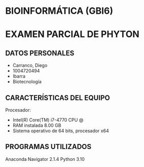 # BIOINFORMÁTICA (GBI6)

# EXAMEN PARCIAL DE PHYTON
## DATOS PERSONALES
- Carranco, Diego
- 1004720494
- Ibarra
- Biotecnología

## CARACTERÍSTICAS DEL EQUIPO
 Procesador: 
- Intel(R) Core(TM) i7-4770 CPU @
- RAM instalada 8.00 GB
- Sistema operativo de 64 bits, procesador x64

## PROGRAMAS UTILIZADOS 
Anaconda Navigator 2.1.4
Python 3.10
